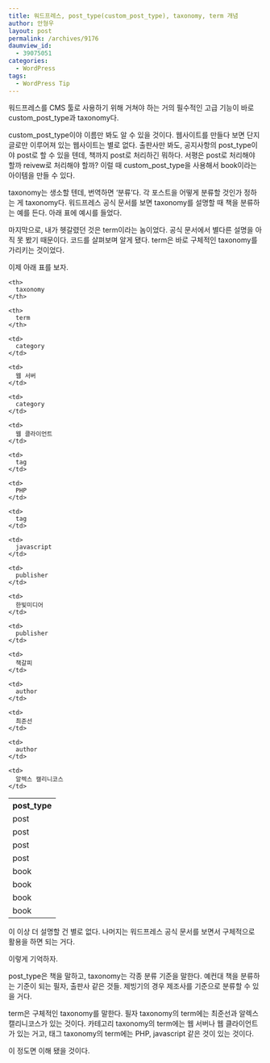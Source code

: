```yaml
---
title: 워드프레스, post_type(custom_post_type), taxonomy, term 개념
author: 안형우
layout: post
permalink: /archives/9176
daumview_id:
  - 39075051
categories:
  - WordPress
tags:
  - WordPress Tip
---
```

워드프레스를 CMS 툴로 사용하기 위해 거쳐야 하는 거의 필수적인 고급 기능이 바로 custom\_post\_type과 taxonomy다.

custom\_post\_type이야 이름만 봐도 알 수 있을 것이다. 웹사이트를 만들다 보면 단지 글로만 이루어져 있는 웹사이트는 별로 없다. 출판사만 봐도, 공지사항의 post\_type이야 post로 할 수 있을 텐데, 책까지 post로 처리하긴 뭐하다. 서평은 post로 처리해야 할까 reivew로 처리해야 할까? 이럴 때 custom\_post_type을 사용해서 book이라는 아이템을 만들 수 있다.

taxonomy는 생소할 텐데, 번역하면 &#8216;분류&#8217;다. 각 포스트을 어떻게 분류할 것인가 정하는 게 taxonomy다. 워드프레스 공식 문서를 보면 taxonomy를 설명할 때 책을 분류하는 예를 든다. 아래 표에 예시를 들었다.

마지막으로, 내가 헷갈렸던 것은 term이라는 놈이었다. 공식 문서에서 별다른 설명을 아직 못 봤기 때문이다. 코드를 살펴보며 알게 됐다. term은 바로 구체적인 taxonomy를 가리키는 것이었다.

이제 아래 표를 보자.

<table>
  <tr>
    <th>
      post_type
    </th>
    
    <th>
      taxonomy
    </th>
    
    <th>
      term
    </th>
  </tr>
  
  <tr>
    <td>
      post
    </td>
    
    <td>
      category
    </td>
    
    <td>
      웹 서버
    </td>
  </tr>
  
  <tr>
    <td>
      post
    </td>
    
    <td>
      category
    </td>
    
    <td>
      웹 클라이언트
    </td>
  </tr>
  
  <tr>
    <td>
      post
    </td>
    
    <td>
      tag
    </td>
    
    <td>
      PHP
    </td>
  </tr>
  
  <tr>
    <td>
      post
    </td>
    
    <td>
      tag
    </td>
    
    <td>
      javascript
    </td>
  </tr>
  
  <tr>
    <td>
      book
    </td>
    
    <td>
      publisher
    </td>
    
    <td>
      한빛미디어
    </td>
  </tr>
  
  <tr>
    <td>
      book
    </td>
    
    <td>
      publisher
    </td>
    
    <td>
      책갈피
    </td>
  </tr>
  
  <tr>
    <td>
      book
    </td>
    
    <td>
      author
    </td>
    
    <td>
      최준선
    </td>
  </tr>
  
  <tr>
    <td>
      book
    </td>
    
    <td>
      author
    </td>
    
    <td>
      알렉스 캘리니코스
    </td>
  </tr>
</table>

이 이상 더 설명할 건 별로 없다. 나머지는 워드프레스 공식 문서를 보면서 구체적으로 활용을 하면 되는 거다.

이렇게 기억하자.

post_type은 책을 말하고, taxonomy는 각종 분류 기준을 말한다. 예컨대 책을 분류하는 기준이 되는 필자, 출판사 같은 것들. 제빙기의 경우 제조사를 기준으로 분류할 수 있을 거다.

term은 구체적인 taxonomy를 말한다. 필자 taxonomy의 term에는 최준선과 알렉스 캘리니코스가 있는 것이다. 카테고리 taxonomy의 term에는 웹 서버나 웹 클라이언트가 있는 거고, 태그 taxonomy의 term에는 PHP, javascript 같은 것이 있는 것이다.

이 정도면 이해 됐을 것이다.